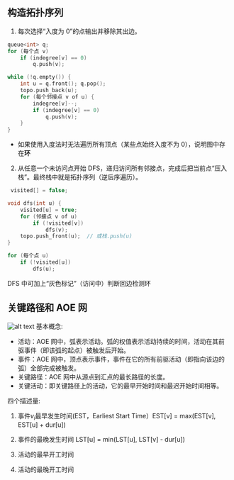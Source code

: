 ## 构造拓扑序列
1. 每次选择“入度为 0”的点输出并移除其出边。
```c
queue<int> q;
for (每个点 v)
    if (indegree[v] == 0)
        q.push(v);

while (!q.empty()) {
    int u = q.front(); q.pop();
    topo.push_back(u);
    for (每个邻接点 v of u) {
        indegree[v]--;
        if (indegree[v] == 0)
            q.push(v);
    }
}

```
- 如果使用入度法时无法遍历所有顶点（某些点始终入度不为 0），说明图中存在**环**
2. 从任意一个未访问点开始 DFS，递归访问所有邻接点，完成后把当前点“压入栈”。最终栈中就是拓扑序列（逆后序遍历）。

```c
 visited[] = false;

void dfs(int u) {
    visited[u] = true;
    for (邻接点 v of u)
        if (!visited[v])
            dfs(v);
    topo.push_front(u);  // 或栈.push(u)
}

for (每个点 u)
    if (!visited[u])
        dfs(u);

```
DFS 中可加上“灰色标记”（访问中）判断回边检测环
## 关键路径和 AOE 网
![alt text](408/数据结构/image.png)
基本概念:
- 活动：AOE 网中，弧表示活动。弧的权值表示活动持续的时间，活动在其前驱事件（即该弧的起点）被触发后开始。
- 事件：AOE 网中，顶点表示事件，事件在它的所有前驱活动（即指向该边的弧）全部完成被触发。
- 关键路径：AOE 网中从源点到汇点的最长路径的长度。
- 关键活动：即关键路径上的活动，它的最早开始时间和最迟开始时间相等。

四个描述量:
1. 事件$v_i$最早发生时间(EST，Earliest Start Time）EST[v] = max(EST[v], EST[u] + dur[u])

2. 事件的最晚发生时间 LST[u] = min(LST[u], LST[v] - dur[u])

3. 活动的最早开工时间 
4. 活动的最晚开工时间